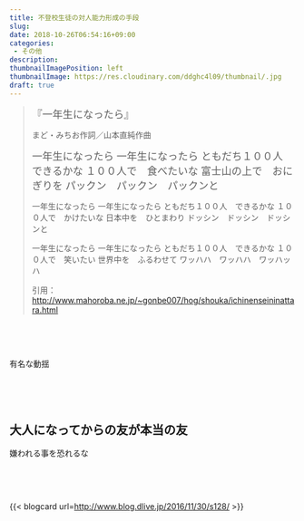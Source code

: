 ```yaml
---
title: 不登校生徒の対人能力形成の手段
slug: 
date: 2018-10-26T06:54:16+09:00
categories: 
 - その他
description: 
thumbnailImagePosition: left
thumbnailImage: https://res.cloudinary.com/ddghc4l09/thumbnail/.jpg
draft: true
---
```


<!--more-->

<blockquote><span style="font-size: large;">『一年生になったら』</span>

まど・みちお作詞／山本直純作曲

<span style="font-size: large;">一年生になったら
一年生になったら
ともだち１００人　できるかな
１００人で　食べたいな
富士山の上で　おにぎりを
パックン　パックン　パックンと</span>

一年生になったら
一年生になったら
ともだち１００人　できるかな
１００人で　かけたいな
日本中を　ひとまわり
ドッシン　ドッシン　ドッシンと

一年生になったら
一年生になったら
ともだち１００人　できるかな
１００人で　笑いたい
世界中を　ふるわせて
ワッハハ　ワッハハ　ワッハッハ

引用：<a href="http://www.mahoroba.ne.jp/~gonbe007/hog/shouka/ichinenseininattara.html">http://www.mahoroba.ne.jp/~gonbe007/hog/shouka/ichinenseininattara.html</a></blockquote>
&nbsp;

&nbsp;

有名な動揺

&nbsp;

&nbsp;
<h2>大人になってからの友が本当の友</h2>
嫌われる事を恐れるな

&nbsp;

&nbsp;

{{< blogcard url=http://www.blog.dlive.jp/2016/11/30/s128/ >}}